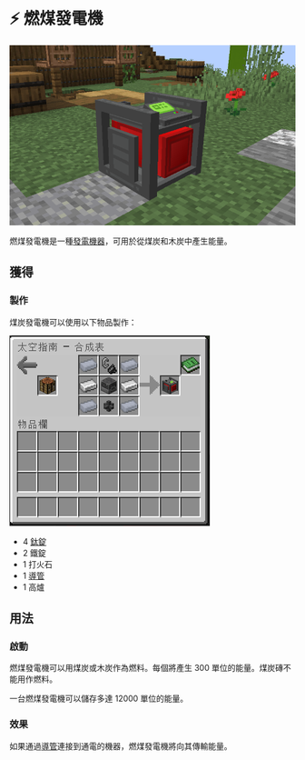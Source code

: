 # ⚡ 燃煤發電機

![](<../.gitbook/assets/image (223) (1) (1) (1) (1) (1).png>)

燃煤發電機是一種[發電機器](../space/energy-systems.md)，可用於從煤炭和木炭中產生能量。

## 獲得

### 製作

煤炭發電機可以使用以下物品製作：

![](<../.gitbook/assets/image (215) (1) (1) (1) (1) (1) (1) (1).png>)

* 4 [鈦錠](Titanium-Ingot.md)
* 2 鐵錠
* 1 打火石
* 1 [導管](Conduit.md)
* 1 高爐

## 用法

### 啟動

燃煤發電機可以用煤炭或木炭作為燃料。每個將產生 300 單位的能量。煤炭磚不能用作燃料。

一台燃煤發電機可以儲存多達 12000 單位的能量。

### 效果

如果通過[導管](Conduit.md)連接到通電的機器，燃煤發電機將向其傳輸能量。
